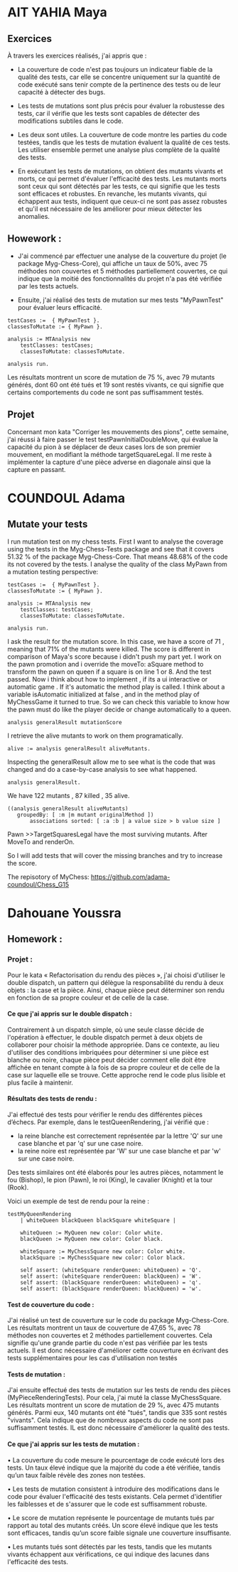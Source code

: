 # AIT YAHIA Maya 

##  Exercices 

À travers les exercices réalisés, j'ai appris que : 

- La couverture de code n'est pas toujours un indicateur fiable de la qualité des tests, car elle se concentre uniquement sur la quantité de code exécuté sans tenir compte de la pertinence des tests ou de leur capacité à détecter des bugs.

- Les tests de mutations sont plus précis pour évaluer la robustesse des tests, car il vérifie que les tests sont capables de détecter des modifications subtiles dans le code.

- Les deux sont utiles. La couverture de code montre les parties du code testées, tandis que les tests de mutation évaluent la qualité de ces tests. Les utiliser ensemble permet une analyse plus complète de la qualité des tests.

- En exécutant les tests de mutations, on obtient des mutants vivants et morts, ce qui permet d'évaluer l'efficacité des tests. 
Les mutants morts sont ceux qui sont détectés par les tests, ce qui signifie que les tests sont efficaces et robustes. En revanche, les mutants vivants, qui échappent aux tests, indiquent que ceux-ci ne sont pas assez robustes et qu'il est nécessaire de les améliorer pour mieux détecter les anomalies.


## Howework : 

- J'ai commencé par effectuer une analyse de la couverture du projet (le package Myg-Chess-Core), qui affiche un taux de 50%, avec 75 méthodes non couvertes et 5 méthodes partiellement couvertes, ce qui indique que la moitié des fonctionnalités du projet n'a pas été vérifiée par les tests actuels.

- Ensuite, j'ai réalisé des tests de mutation sur mes tests "MyPawnTest" pour évaluer leurs efficacité.

```
testCases :=  { MyPawnTest }.
classesToMutate := { MyPawn }.

analysis := MTAnalysis new
    testClasses: testCases;
    classesToMutate: classesToMutate.

analysis run.
```          
Les résultats montrent un score de mutation de 75 %, avec 79 mutants générés, dont 60 ont été tués et 19 sont restés vivants, ce qui signifie que certains comportements du code ne sont pas suffisamment testés.


## Projet 

Concernant mon kata "Corriger les mouvements des pions", cette semaine, j'ai réussi à faire passer le test testPawnInitialDoubleMove, qui évalue la capacité du pion à se déplacer de deux cases lors de son premier mouvement, en modifiant la méthode targetSquareLegal. 
Il me reste à implémenter la capture d'une pièce adverse en diagonale ainsi que la capture en passant.

# COUNDOUL Adama

## Mutate your tests

I run mutation test on my chess tests. First I want to analyse the coverage using the tests in the Myg-Chess-Tests package and see that it covers 51.32 % of the package Myg-Chess-Core. That means 48.68% of the code its not covered by the tests.
I analyse the quality of the class MyPawn from a mutation testing perspective:
```
testCases :=  { MyPawnTest }.
classesToMutate := { MyPawn }.

analysis := MTAnalysis new
    testClasses: testCases;
    classesToMutate: classesToMutate.

analysis run.
```
I ask the result for the mutation score. In this case, we have a score of 71 , meaning that 71% of the mutants were killed. The score is different in comparison of Maya's score because i didn't push my part yet. I work on the pawn promotion and i override the moveTo: aSquare method to transform the pawn on queen if a square is on line 1 or 8. And the test passed. Now i think about how to implement , if its a ui interactive or automatic game . If it's automatic the method play is called. I think about a variable isAutomatic initialized at false , and in the method play of MyChessGame it turned to true. So we can check this variable to know how the pawn must do like the player decide or change automatically to a queen.

```
analysis generalResult mutationScore
```
I retrieve the alive mutants to work on them programatically.

```
alive := analysis generalResult aliveMutants.
```

Inspecting the generalResult allow me to see what is the code that was changed and do a case-by-case analysis to see what happened.
```
analysis generalResult.
```
We have 122 mutants , 87 killed , 35 alive. 

 ```
((analysis generalResult aliveMutants)
	groupedBy: [ :m |m mutant originalMethod ])
		associations sorted: [ :a :b | a value size > b value size ]
```

Pawn >>TargetSquaresLegal have the most surviving mutants. After MoveTo and renderOn.

So I will add tests that will cover the missing branches and try to increase the score.

The repisotory of MyChess: https://github.com/adama-coundoul/Chess_G15

# Dahouane Youssra

## Homework : 

### Projet : 

Pour le kata « Refactorisation du rendu des pièces », j'ai choisi d'utiliser le double dispatch, un pattern qui délègue la responsabilité du rendu à deux objets : la case et la pièce. Ainsi, chaque pièce peut déterminer son rendu en fonction de sa propre couleur et de celle de la case.

#### Ce que j'ai appris sur le double dispatch :

Contrairement à un dispatch simple, où une seule classe décide de l'opération à effectuer, le double dispatch permet à deux objets de collaborer pour choisir la méthode appropriée. Dans ce contexte, au lieu d'utiliser des conditions imbriquées pour déterminer si une pièce est blanche ou noire, chaque pièce peut décider comment elle doit être affichée en tenant compte à la fois de sa propre couleur et de celle de la case sur laquelle elle se trouve. Cette approche rend le code plus lisible et plus facile à maintenir.

#### Résultats des tests de rendu :

J'ai effectué des tests pour vérifier le rendu des différentes pièces d’échecs. Par exemple, dans le testQueenRendering, j'ai vérifié que : 
* la reine blanche est correctement représentée par la lettre 'Q' sur une case blanche et par 'q' sur une case noire.
* la reine noire est représentée par 'W' sur une case blanche et par 'w' sur une case noire.
  
Des tests similaires ont été élaborés pour les autres pièces, notamment le fou (Bishop), le pion (Pawn), le roi (King), le cavalier (Knight) et la tour (Rook).

Voici un exemple de test de rendu pour la reine :

```
testMyQueenRendering
    | whiteQueen blackQueen blackSquare whiteSquare |

    whiteQueen := MyQueen new color: Color white.
    blackQueen := MyQueen new color: Color black.

    whiteSquare := MyChessSquare new color: Color white.
    blackSquare := MyChessSquare new color: Color black.

    self assert: (whiteSquare renderQueen: whiteQueen) = 'Q'.
    self assert: (whiteSquare renderQueen: blackQueen) = 'W'.
    self assert: (blackSquare renderQueen: whiteQueen) = 'q'.
    self assert: (blackSquare renderQueen: blackQueen) = 'w'.

```

#### Test de couverture du code :

J'ai réalisé un test de couverture sur le code du package Myg-Chess-Core. Les résultats montrent un taux de couverture de 47,65 %, avec 78 méthodes non couvertes et 2 méthodes partiellement couvertes. Cela signifie qu'une grande partie du code n'est pas vérifiée par les tests actuels. Il est donc nécessaire d'améliorer cette couverture en écrivant des tests supplémentaires pour les cas d'utilisation non testés

#### Tests de mutation :

J'ai ensuite effectué des tests de mutation sur les tests de rendu des pièces (MyPieceRenderingTests). Pour cela, j'ai muté la classe MyChessSquare. Les résultats montrent un score de mutation de 29 %, avec 475 mutants générés. Parmi eux, 140 mutants ont été "tués", tandis que 335 sont restés "vivants". Cela indique que de nombreux aspects du code ne sont pas suffisamment testés. IL est donc nécessaire d'améliorer la qualité des tests.

#### Ce que j'ai appris sur les tests de mutation :

•	La couverture du code mesure le pourcentage de code exécuté lors des tests. Un taux élevé indique que la majorité du code a été vérifiée, tandis qu’un taux faible révèle des zones non testées.

•	Les tests de mutation consistent à introduire des modifications dans le code pour évaluer l'efficacité des tests existants. Cela permet d'identifier les faiblesses et de s'assurer que le code est suffisamment robuste.

•	Le score de mutation représente le pourcentage de mutants tués par rapport au total des mutants créés. Un score élevé indique que les tests sont efficaces, tandis qu’un score faible signale une couverture insuffisante.

•	Les mutants tués sont détectés par les tests, tandis que les mutants vivants échappent aux vérifications, ce qui indique des lacunes dans l'efficacité des tests.

















